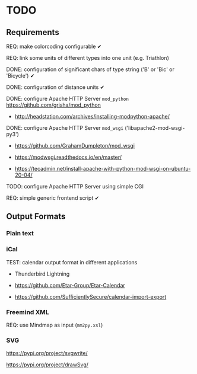 
# TODO

## Requirements

REQ: make colorcoding configurable ✔

REQ: link some units of different types into one unit (e.g. Triathlon)

DONE: configuration of significant chars of type string ('B' or 'Bic' or 'Bicycle') ✔

DONE: configuration of distance units ✔

DONE: configure Apache HTTP Server `mod_python` https://github.com/grisha/mod_python

- http://headstation.com/archives/installing-modpython-apache/

DONE: configure Apache HTTP Server `mod_wsgi`  ('libapache2-mod-wsgi-py3')

- https://github.com/GrahamDumpleton/mod_wsgi

- https://modwsgi.readthedocs.io/en/master/

- https://tecadmin.net/install-apache-with-python-mod-wsgi-on-ubuntu-20-04/

TODO: configure Apache HTTP Server using simple CGI

REQ: simple generic frontend script ✔

## Output Formats

### Plain text

### iCal

TEST: calendar output format in different applications

+ Thunderbird Lightning

+ https://github.com/Etar-Group/Etar-Calendar

+ https://github.com/SufficientlySecure/calendar-import-export

### Freemind XML

REQ: use Mindmap as input (`mm2py.xsl`)

### SVG

<https://pypi.org/project/svgwrite/>

<https://pypi.org/project/drawSvg/>

